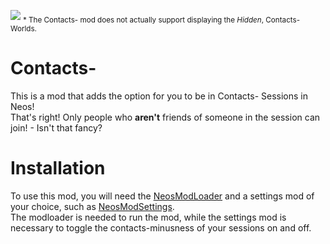 ![](https://user-images.githubusercontent.com/60073468/227840108-37711ecf-eb04-4cbf-ab83-0013f762e183.png)
<sub>* The Contacts- mod does not actually support displaying the *Hidden*, Contacts- Worlds.</sub>
# Contacts-

This is a mod that adds the option for you to be in Contacts- Sessions in Neos!  
That's right! Only people who **aren't** friends of someone in the session can join! - Isn't that fancy?  

# Installation

To use this mod, you will need the [NeosModLoader](https://github.com/zkxs/NeosModLoader) and a settings mod of your choice, such as [NeosModSettings](https://github.com/badhaloninja/NeosModSettings/releases/latest/download/NeosModSettings.dll).  
The modloader is needed to run the mod, while the settings mod is necessary to toggle the contacts-minusness of your sessions on and off.
